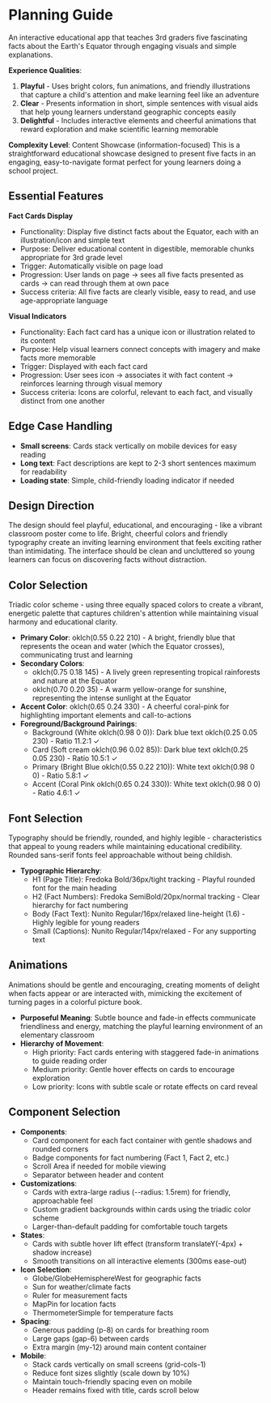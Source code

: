 # Planning Guide

An interactive educational app that teaches 3rd graders five fascinating facts about the Earth's Equator through engaging visuals and simple explanations.

**Experience Qualities**: 
1. **Playful** - Uses bright colors, fun animations, and friendly illustrations that capture a child's attention and make learning feel like an adventure
2. **Clear** - Presents information in short, simple sentences with visual aids that help young learners understand geographic concepts easily
3. **Delightful** - Includes interactive elements and cheerful animations that reward exploration and make scientific learning memorable

**Complexity Level**: Content Showcase (information-focused)
This is a straightforward educational showcase designed to present five facts in an engaging, easy-to-navigate format perfect for young learners doing a school project.

## Essential Features

**Fact Cards Display**
- Functionality: Display five distinct facts about the Equator, each with an illustration/icon and simple text
- Purpose: Deliver educational content in digestible, memorable chunks appropriate for 3rd grade level
- Trigger: Automatically visible on page load
- Progression: User lands on page → sees all five facts presented as cards → can read through them at own pace
- Success criteria: All five facts are clearly visible, easy to read, and use age-appropriate language

**Visual Indicators**
- Functionality: Each fact card has a unique icon or illustration related to its content
- Purpose: Help visual learners connect concepts with imagery and make facts more memorable
- Trigger: Displayed with each fact card
- Progression: User sees icon → associates it with fact content → reinforces learning through visual memory
- Success criteria: Icons are colorful, relevant to each fact, and visually distinct from one another

## Edge Case Handling
- **Small screens**: Cards stack vertically on mobile devices for easy reading
- **Long text**: Fact descriptions are kept to 2-3 short sentences maximum for readability
- **Loading state**: Simple, child-friendly loading indicator if needed

## Design Direction

The design should feel playful, educational, and encouraging - like a vibrant classroom poster come to life. Bright, cheerful colors and friendly typography create an inviting learning environment that feels exciting rather than intimidating. The interface should be clean and uncluttered so young learners can focus on discovering facts without distraction.

## Color Selection

Triadic color scheme - using three equally spaced colors to create a vibrant, energetic palette that captures children's attention while maintaining visual harmony and educational clarity.

- **Primary Color**: oklch(0.55 0.22 210) - A bright, friendly blue that represents the ocean and water (which the Equator crosses), communicating trust and learning
- **Secondary Colors**: 
  - oklch(0.75 0.18 145) - A lively green representing tropical rainforests and nature at the Equator
  - oklch(0.70 0.20 35) - A warm yellow-orange for sunshine, representing the intense sunlight at the Equator
- **Accent Color**: oklch(0.65 0.24 330) - A cheerful coral-pink for highlighting important elements and call-to-actions
- **Foreground/Background Pairings**:
  - Background (White oklch(0.98 0 0)): Dark blue text oklch(0.25 0.05 230) - Ratio 11.2:1 ✓
  - Card (Soft cream oklch(0.96 0.02 85)): Dark blue text oklch(0.25 0.05 230) - Ratio 10.5:1 ✓
  - Primary (Bright Blue oklch(0.55 0.22 210)): White text oklch(0.98 0 0) - Ratio 5.8:1 ✓
  - Accent (Coral Pink oklch(0.65 0.24 330)): White text oklch(0.98 0 0) - Ratio 4.6:1 ✓

## Font Selection

Typography should be friendly, rounded, and highly legible - characteristics that appeal to young readers while maintaining educational credibility. Rounded sans-serif fonts feel approachable without being childish.

- **Typographic Hierarchy**: 
  - H1 (Page Title): Fredoka Bold/36px/tight tracking - Playful rounded font for the main heading
  - H2 (Fact Numbers): Fredoka SemiBold/20px/normal tracking - Clear hierarchy for fact numbering
  - Body (Fact Text): Nunito Regular/16px/relaxed line-height (1.6) - Highly legible for young readers
  - Small (Captions): Nunito Regular/14px/relaxed - For any supporting text

## Animations

Animations should be gentle and encouraging, creating moments of delight when facts appear or are interacted with, mimicking the excitement of turning pages in a colorful picture book.

- **Purposeful Meaning**: Subtle bounce and fade-in effects communicate friendliness and energy, matching the playful learning environment of an elementary classroom
- **Hierarchy of Movement**: 
  - High priority: Fact cards entering with staggered fade-in animations to guide reading order
  - Medium priority: Gentle hover effects on cards to encourage exploration
  - Low priority: Icons with subtle scale or rotate effects on card reveal

## Component Selection

- **Components**: 
  - Card component for each fact container with gentle shadows and rounded corners
  - Badge components for fact numbering (Fact 1, Fact 2, etc.)
  - Scroll Area if needed for mobile viewing
  - Separator between header and content
- **Customizations**: 
  - Cards with extra-large radius (--radius: 1.5rem) for friendly, approachable feel
  - Custom gradient backgrounds within cards using the triadic color scheme
  - Larger-than-default padding for comfortable touch targets
- **States**: 
  - Cards with subtle hover lift effect (transform translateY(-4px) + shadow increase)
  - Smooth transitions on all interactive elements (300ms ease-out)
- **Icon Selection**: 
  - Globe/GlobeHemisphereWest for geographic facts
  - Sun for weather/climate facts
  - Ruler for measurement facts
  - MapPin for location facts
  - ThermometerSimple for temperature facts
- **Spacing**: 
  - Generous padding (p-8) on cards for breathing room
  - Large gaps (gap-6) between cards
  - Extra margin (my-12) around main content container
- **Mobile**: 
  - Stack cards vertically on small screens (grid-cols-1)
  - Reduce font sizes slightly (scale down by 10%)
  - Maintain touch-friendly spacing even on mobile
  - Header remains fixed with title, cards scroll below
